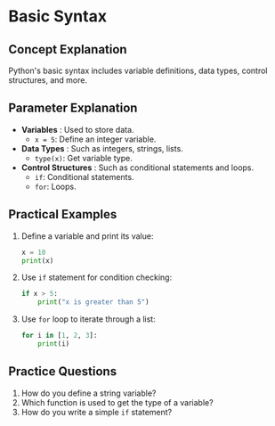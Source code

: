 # Basic Syntax

## Concept Explanation
Python's basic syntax includes variable definitions, data types, control structures, and more.

## Parameter Explanation
- **Variables** : Used to store data.
  - `x = 5`: Define an integer variable.
- **Data Types** : Such as integers, strings, lists.
  - `type(x)`: Get variable type.
- **Control Structures** : Such as conditional statements and loops.
  - `if`: Conditional statements.
  - `for`: Loops.

## Practical Examples
1. Define a variable and print its value:
   ```python
   x = 10
   print(x)
   ```
2. Use `if` statement for condition checking:
   ```python
   if x > 5:
       print("x is greater than 5")
   ```
3. Use `for` loop to iterate through a list:
   ```python
   for i in [1, 2, 3]:
       print(i)
   ```

## Practice Questions
1. How do you define a string variable?
2. Which function is used to get the type of a variable?
3. How do you write a simple `if` statement?
